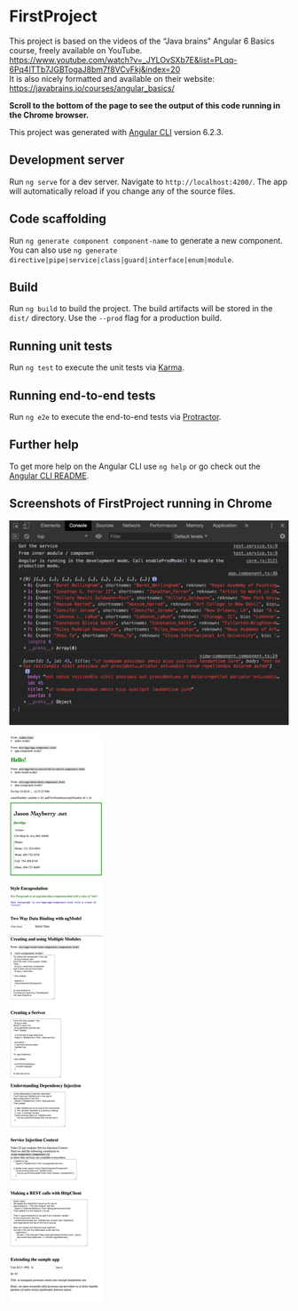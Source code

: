 # FirstProject

This project is based on the videos of the “Java brains” Angular 6 Basics course, freely available on YouTube.  
https://www.youtube.com/watch?v=_JYLOvSXb7E&list=PLqq-6Pq4lTTb7JGBTogaJ8bm7f8VCvFkj&index=20  
It is also nicely formatted and available on their website: https://javabrains.io/courses/angular_basics/  

**Scroll to the bottom of the page to see the output of this code running in the Chrome browser.**



This project was generated with [Angular CLI](https://github.com/angular/angular-cli) version 6.2.3.

## Development server

Run `ng serve` for a dev server. Navigate to `http://localhost:4200/`. The app will automatically reload if you change any of the source files.

## Code scaffolding

Run `ng generate component component-name` to generate a new component. You can also use `ng generate directive|pipe|service|class|guard|interface|enum|module`.

## Build

Run `ng build` to build the project. The build artifacts will be stored in the `dist/` directory. Use the `--prod` flag for a production build.

## Running unit tests

Run `ng test` to execute the unit tests via [Karma](https://karma-runner.github.io).

## Running end-to-end tests

Run `ng e2e` to execute the end-to-end tests via [Protractor](http://www.protractortest.org/).

## Further help

To get more help on the Angular CLI use `ng help` or go check out the [Angular CLI README](https://github.com/angular/angular-cli/blob/master/README.md).


## Screenshots of FirstProject running in Chrome

![alt text](https://raw.githubusercontent.com/JasonMayberry/first-project/master/src/assets/images/first-project-console.png)
  
  
![alt text](https://raw.githubusercontent.com/JasonMayberry/first-project/master/src/assets/images/first-project-view-localhost_4200.jpg)

